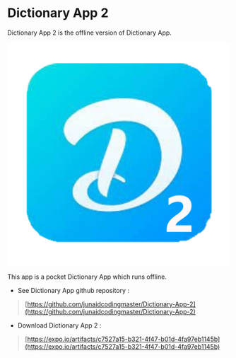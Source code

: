 # Dictionary App 2
Dictionary App 2 is the offline version of Dictionary App.

![Icon of Dictionary App 2](https://github.com/junaidcodingmaster/Dictionary-App-2/blob/main/assets/icon.png?raw=true) 

This app is a pocket Dictionary App which runs offline.

- See Dictionary App github repository : 
> [https://github.com/junaidcodingmaster/Dictionary-App-2](https://github.com/junaidcodingmaster/Dictionary-App-2)

- Download Dictionary App 2 :
> [https://expo.io/artifacts/c7527a15-b321-4f47-b01d-4fa97eb1145b](https://expo.io/artifacts/c7527a15-b321-4f47-b01d-4fa97eb1145b)  
